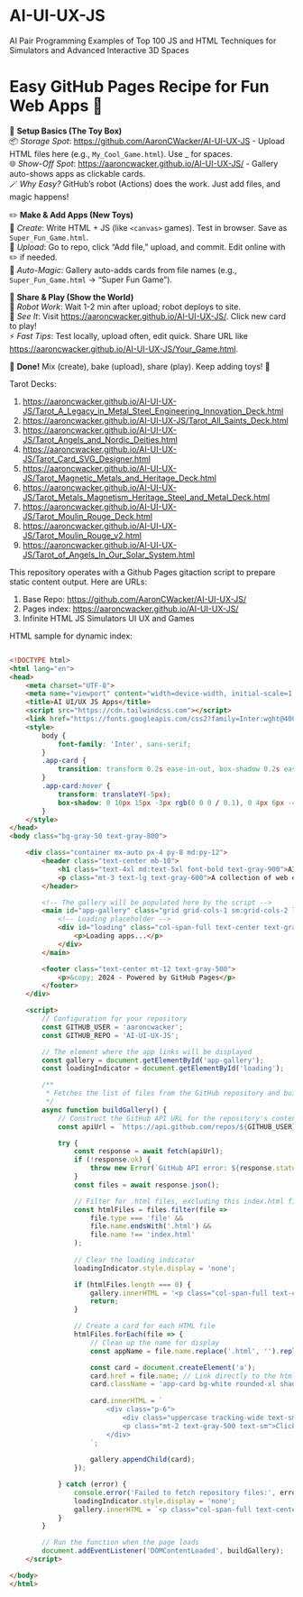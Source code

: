 # AI-UI-UX-JS
AI Pair Programming Examples of Top 100 JS and HTML Techniques for Simulators and Advanced Interactive 3D Spaces

# Easy GitHub Pages Recipe for Fun Web Apps 🎉

🌟 **Setup Basics (The Toy Box)**  
📦 *Storage Spot*: https://github.com/AaronCWacker/AI-UI-UX-JS - Upload HTML files here (e.g., `My_Cool_Game.html`). Use _ for spaces.  
🌐 *Show-Off Spot*: https://aaroncwacker.github.io/AI-UI-UX-JS/ - Gallery auto-shows apps as clickable cards.  
🪄 *Why Easy?* GitHub’s robot (Actions) does the work. Just add files, and magic happens!

✏️ **Make & Add Apps (New Toys)**  
📝 *Create*: Write HTML + JS (like `<canvas>` games). Test in browser. Save as `Super_Fun_Game.html`.  
🚀 *Upload*: Go to repo, click “Add file,” upload, and commit. Edit online with ✏️ if needed.  
🔮 *Auto-Magic*: Gallery auto-adds cards from file names (e.g., `Super_Fun_Game.html` → “Super Fun Game”).

🎈 **Share & Play (Show the World)**  
🤖 *Robot Work*: Wait 1-2 min after upload; robot deploys to site.  
👀 *See It*: Visit https://aaroncwacker.github.io/AI-UI-UX-JS/. Click new card to play!  
⚡ *Fast Tips*: Test locally, upload often, edit quick. Share URL like https://aaroncwacker.github.io/AI-UI-UX-JS/Your_Game.html.

🎉 **Done!** Mix (create), bake (upload), share (play). Keep adding toys! 🚀


Tarot Decks:
1. https://aaroncwacker.github.io/AI-UI-UX-JS/Tarot_A_Legacy_in_Metal_Steel_Engineering_Innovation_Deck.html
2. https://aaroncwacker.github.io/AI-UI-UX-JS/Tarot_All_Saints_Deck.html
3. https://aaroncwacker.github.io/AI-UI-UX-JS/Tarot_Angels_and_Nordic_Deities.html
4. https://aaroncwacker.github.io/AI-UI-UX-JS/Tarot_Card_SVG_Designer.html
5. https://aaroncwacker.github.io/AI-UI-UX-JS/Tarot_Magnetic_Metals_and_Heritage_Deck.html
6. https://aaroncwacker.github.io/AI-UI-UX-JS/Tarot_Metals_Magnetism_Heritage_Steel_and_Metal_Deck.html
7. https://aaroncwacker.github.io/AI-UI-UX-JS/Tarot_Moulin_Rouge_Deck.html
8. https://aaroncwacker.github.io/AI-UI-UX-JS/Tarot_Moulin_Rouge_v2.html
9. https://aaroncwacker.github.io/AI-UI-UX-JS/Tarot_of_Angels_In_Our_Solar_System.html
   

This repository operates with a Github Pages gitaction script to prepare static content output.  Here are URLs:

1. Base Repo: https://github.com/AaronCWacker/AI-UI-UX-JS/
2. Pages index:  https://aaroncwacker.github.io/AI-UI-UX-JS/
3. Infinite HTML JS Simulators UI UX and Games

HTML sample for dynamic index:

```html

<!DOCTYPE html>
<html lang="en">
<head>
    <meta charset="UTF-8">
    <meta name="viewport" content="width=device-width, initial-scale=1.0">
    <title>AI UI/UX JS Apps</title>
    <script src="https://cdn.tailwindcss.com"></script>
    <link href="https://fonts.googleapis.com/css2?family=Inter:wght@400;500;600;700&display=swap" rel="stylesheet">
    <style>
        body {
            font-family: 'Inter', sans-serif;
        }
        .app-card {
            transition: transform 0.2s ease-in-out, box-shadow 0.2s ease-in-out;
        }
        .app-card:hover {
            transform: translateY(-5px);
            box-shadow: 0 10px 15px -3px rgb(0 0 0 / 0.1), 0 4px 6px -4px rgb(0 0 0 / 0.1);
        }
    </style>
</head>
<body class="bg-gray-50 text-gray-800">

    <div class="container mx-auto px-4 py-8 md:py-12">
        <header class="text-center mb-10">
            <h1 class="text-4xl md:text-5xl font-bold text-gray-900">AI UI/UX App Gallery</h1>
            <p class="mt-3 text-lg text-gray-600">A collection of web experiments and applications.</p>
        </header>

        <!-- The gallery will be populated here by the script -->
        <main id="app-gallery" class="grid grid-cols-1 sm:grid-cols-2 lg:grid-cols-3 xl:grid-cols-4 gap-6 md:gap-8">
            <!-- Loading placeholder -->
            <div id="loading" class="col-span-full text-center text-gray-500">
                <p>Loading apps...</p>
            </div>
        </main>

        <footer class="text-center mt-12 text-gray-500">
            <p>&copy; 2024 - Powered by GitHub Pages</p>
        </footer>
    </div>

    <script>
        // Configuration for your repository
        const GITHUB_USER = 'aaroncwacker';
        const GITHUB_REPO = 'AI-UI-UX-JS';

        // The element where the app links will be displayed
        const gallery = document.getElementById('app-gallery');
        const loadingIndicator = document.getElementById('loading');

        /**
         * Fetches the list of files from the GitHub repository and builds the gallery.
         */
        async function buildGallery() {
            // Construct the GitHub API URL for the repository's contents
            const apiUrl = `https://api.github.com/repos/${GITHUB_USER}/${GITHUB_REPO}/contents/`;

            try {
                const response = await fetch(apiUrl);
                if (!response.ok) {
                    throw new Error(`GitHub API error: ${response.status}`);
                }
                const files = await response.json();

                // Filter for .html files, excluding this index.html file
                const htmlFiles = files.filter(file => 
                    file.type === 'file' && 
                    file.name.endsWith('.html') && 
                    file.name !== 'index.html'
                );
                
                // Clear the loading indicator
                loadingIndicator.style.display = 'none';

                if (htmlFiles.length === 0) {
                    gallery.innerHTML = '<p class="col-span-full text-center">No HTML apps found in this repository yet.</p>';
                    return;
                }

                // Create a card for each HTML file
                htmlFiles.forEach(file => {
                    // Clean up the name for display
                    const appName = file.name.replace('.html', '').replace(/[-_]/g, ' ');

                    const card = document.createElement('a');
                    card.href = file.name; // Link directly to the html file
                    card.className = 'app-card bg-white rounded-xl shadow-md overflow-hidden block';
                    
                    card.innerHTML = `
                        <div class="p-6">
                            <div class="uppercase tracking-wide text-sm text-indigo-500 font-semibold">${appName}</div>
                            <p class="mt-2 text-gray-500 text-sm">Click to launch the application.</p>
                        </div>
                    `;
                    
                    gallery.appendChild(card);
                });

            } catch (error) {
                console.error('Failed to fetch repository files:', error);
                loadingIndicator.style.display = 'none';
                gallery.innerHTML = `<p class="col-span-full text-center text-red-500">Error: Could not load app gallery. Check the console for details.</p>`;
            }
        }

        // Run the function when the page loads
        document.addEventListener('DOMContentLoaded', buildGallery);
    </script>

</body>
</html>

```
